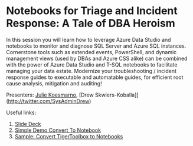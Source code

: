 # Notebooks for Triage and Incident Response: A Tale of DBA Heroism​

In this session you will learn how to leverage Azure Data Studio and notebooks to monitor and diagnose SQL Server and Azure SQL instances. Cornerstone tools such as extended events, PowerShell, and dynamic management views (used by DBAs and Azure CSS alike) can be combined with the power of Azure Data Studio and T-SQL notebooks to facilitate managing your data estate. Modernize your troubleshooting / incident response guides to executable and automatable guides, for efficient root cause analysis, mitigation and auditing!


Presenters: [Julie Koesmarno](http://twitter.com/MsSQLGirl), [Drew Skwiers-Koballa]](http://twitter.com/SysAdminDrew)

Useful links:
1. [Slide Deck](.\NotebooksForTriageAndIncidentResponse.pptx)
2. [Simple Demo Convert To Notebook](https://github.com/MsSQLGirl/jubilant-data-wizards/blob/main/Useful%20Notebooks/DemoConvertToNotebooks.ipynb)
3. [Sample: Convert TigerToolbox to Notebooks](https://github.com/MsSQLGirl/jubilant-data-wizards/blob/main/Useful%20Notebooks/ConvertTigerToolboxSQLToNotebook.ipynb)